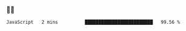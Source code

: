 ### 👨‍💻

<!--START_SECTION:waka-->
```text
JavaScript   2 mins          █████████████████████████   99.56 % 
```
<!--END_SECTION:waka-->
